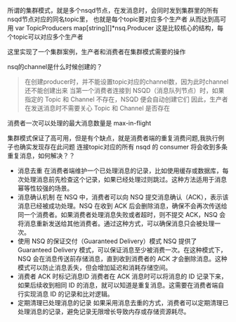 所谓的集群模式，就是多个nsqd节点，在发消息时，会同时发到集群里的所有nsqd节点对应的同名topic里，
也就是每个topic要对应多个生产者
从而达到高可用
var TopicProducers map[string][]*nsq.Producer
这是比较核心的结构，每个topic可以对应多个生产者

这里实现了一个集群案例，生产者和消费者在集群模式需要的操作

nsq的channel是什么时候创建的？
>在创建producer时，并不能设置topic对应的channel数，因为此时channel还不能创建出来
>当第一个消费者连接到 NSQD（消息队列节点）时，如果指定的 Topic 和 Channel 不存在，NSQD 便会自动创建它们
>因此，生产者在发送消息时不需要关心 Topic 和 Channel 是否存在

消费者一次可以处理的最大消息数量是 max-in-flight


集群模式保证了高可用，但是有个缺点，就是消费者端的重复消费问题,我执行例子也确实发现存在此问题
连接topic对应的所有 nsqd 的 consumer 将会收到多条重复消息，如何解决？？
* 消息去重
  在消费者端维护一个已处理消息的记录，比如使用缓存或数据库，每次处理消息前先检查这个记录，如果已经处理过则跳过。这种方法适用于消息幂等性较强的场景。
* 消息确认机制
  在 NSQ 中，消费者可以向 NSQ 提交消息确认（ACK），表示该消息已经被成功处理。NSQ 在收到 ACK 后会删除消息，确保不会再次传送给同一个消费者。如果消费者处理消息失败或者超时，则不提交 ACK，NSQ 会将消息重新发送给其他消费者。通过这种方式，可以确保消息只会被处理一次。
* 使用 NSQ 的保证交付（Guaranteed Delivery）模式
  NSQ 提供了 Guaranteed Delivery 模式，可以保证消息至少被消费一次。在这种模式下，NSQ 会在消息传送前存储消息，直到收到消费者的 ACK 才会删除消息。这种模式可以防止消息丢失，但会增加延迟和消耗存储空间。
* 消费者 ACK 时标记消息ID
  消费者在 ACK 消息时可以将消息的 ID 记录下来，如果后续收到相同 ID 的消息，就可以知道是重复消息。这需要在消费者端自行实现消息 ID 的记录和比对逻辑。
* 定期清理已处理消息的记录
  如果采用消息去重的方式，消费者可以定期清理已处理消息的记录，避免记录无限增长导致内存或存储资源耗尽。




